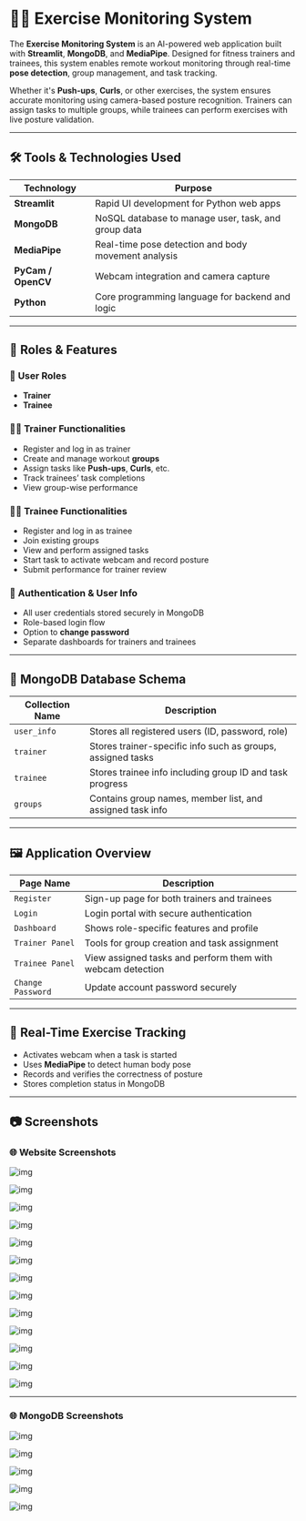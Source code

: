 # 🏋️‍♂️ Exercise Monitoring System

The **Exercise Monitoring System** is an AI-powered web application built with **Streamlit**, **MongoDB**, and **MediaPipe**. Designed for fitness trainers and trainees, this system enables remote workout monitoring through real-time **pose detection**, group management, and task tracking.

Whether it's **Push-ups**, **Curls**, or other exercises, the system ensures accurate monitoring using camera-based posture recognition. Trainers can assign tasks to multiple groups, while trainees can perform exercises with live posture validation.

---

## 🛠️ Tools & Technologies Used

| Technology       | Purpose                                            |
|------------------|----------------------------------------------------|
| **Streamlit**    | Rapid UI development for Python web apps          |
| **MongoDB**      | NoSQL database to manage user, task, and group data|
| **MediaPipe**    | Real-time pose detection and body movement analysis|
| **PyCam / OpenCV**| Webcam integration and camera capture             |
| **Python**       | Core programming language for backend and logic    |

---

## 🔑 Roles & Features

### 👤 **User Roles**

- **Trainer**
- **Trainee**

### 🧑‍🏫 **Trainer Functionalities**
- Register and log in as trainer
- Create and manage workout **groups**
- Assign tasks like **Push-ups**, **Curls**, etc.
- Track trainees’ task completions
- View group-wise performance

### 🧑‍💼 **Trainee Functionalities**
- Register and log in as trainee
- Join existing groups
- View and perform assigned tasks
- Start task to activate webcam and record posture
- Submit performance for trainer review

### 🔐 **Authentication & User Info**
- All user credentials stored securely in MongoDB
- Role-based login flow
- Option to **change password**
- Separate dashboards for trainers and trainees

---

## 🧱 MongoDB Database Schema

| Collection Name | Description                                                       |
|------------------|-------------------------------------------------------------------|
| `user_info`      | Stores all registered users (ID, password, role)                  |
| `trainer`        | Stores trainer-specific info such as groups, assigned tasks       |
| `trainee`        | Stores trainee info including group ID and task progress          |
| `groups`         | Contains group names, member list, and assigned task info         |

---

## 🖼️ Application Overview

| Page Name          | Description                                                  |
|--------------------|--------------------------------------------------------------|
| `Register`         | Sign-up page for both trainers and trainees                  |
| `Login`            | Login portal with secure authentication                      |
| `Dashboard`        | Shows role-specific features and profile                     |
| `Trainer Panel`    | Tools for group creation and task assignment                 |
| `Trainee Panel`    | View assigned tasks and perform them with webcam detection   |
| `Change Password`  | Update account password securely                             |

---

## 🧪 Real-Time Exercise Tracking

- Activates webcam when a task is started
- Uses **MediaPipe** to detect human body pose
- Records and verifies the correctness of posture
- Stores completion status in MongoDB

---

## 📷 Screenshots

### 🌐 Website Screenshots 

![img](https://github.com/Rajkumar-dataanalyst/Exercise_Monitor_System/blob/main/Screenshot-1.png?raw=true)

![img](https://github.com/Rajkumar-dataanalyst/Exercise_Monitor_System/blob/main/Screenshot-2.png?raw=true)

![img](https://github.com/Rajkumar-dataanalyst/Exercise_Monitor_System/blob/main/Screenshot-3.png?raw=true)

![img](https://github.com/Rajkumar-dataanalyst/Exercise_Monitor_System/blob/main/Screenshot-4.png?raw=true)

![img](https://github.com/Rajkumar-dataanalyst/Exercise_Monitor_System/blob/main/Screenshot-5.png?raw=true)

![img](https://github.com/Rajkumar-dataanalyst/Exercise_Monitor_System/blob/main/Screenshot-6.png?raw=true)

![img](https://github.com/Rajkumar-dataanalyst/Exercise_Monitor_System/blob/main/Screenshot-8.png?raw=true)

![img](https://github.com/Rajkumar-dataanalyst/Exercise_Monitor_System/blob/main/Screenshot-9.png?raw=true)

![img](https://github.com/Rajkumar-dataanalyst/Exercise_Monitor_System/blob/main/Screenshot-10.png?raw=true)

![img](https://github.com/Rajkumar-dataanalyst/Exercise_Monitor_System/blob/main/Screenshot-11.png?raw=true)

![img](https://github.com/Rajkumar-dataanalyst/Exercise_Monitor_System/blob/main/Screenshot-12.png?raw=true)

![img](https://github.com/Rajkumar-dataanalyst/Exercise_Monitor_System/blob/main/Screenshot-13.png?raw=true)

![img](https://github.com/Rajkumar-dataanalyst/Exercise_Monitor_System/blob/main/Excercise_Screenshot.png?raw=true)


---



### 🌐 MongoDB Screenshots 

![img](https://github.com/Rajkumar-dataanalyst/Exercise_Monitor_System/blob/main/MongoDB_Main_Page.png?raw=true)

![img](https://github.com/Rajkumar-dataanalyst/Exercise_Monitor_System/blob/main/MongoDB_Groups_Page.png?raw=true)

![img](https://github.com/Rajkumar-dataanalyst/Exercise_Monitor_System/blob/main/MongoDB_Trainee_Page.png?raw=true)

![img](https://github.com/Rajkumar-dataanalyst/Exercise_Monitor_System/blob/main/MongoDB_Trainer_page.png?raw=true)

![img](https://github.com/Rajkumar-dataanalyst/Exercise_Monitor_System/blob/main/MongoDB_user_info_Page.png?raw=true)


